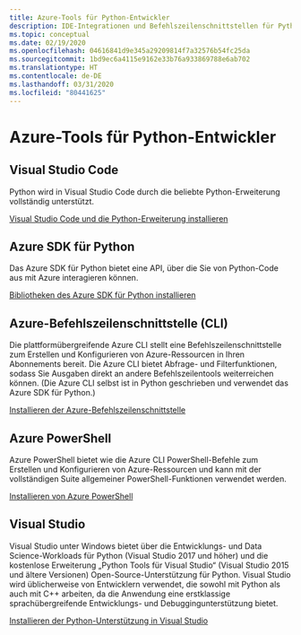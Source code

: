 ```yaml
---
title: Azure-Tools für Python-Entwickler
description: IDE-Integrationen und Befehlszeilenschnittstellen für Python-Entwickler, die in Azure arbeiten.
ms.topic: conceptual
ms.date: 02/19/2020
ms.openlocfilehash: 04616841d9e345a29209814f7a32576b54fc25da
ms.sourcegitcommit: 1bd9ec6a4115e9162e33b76a933869788e6ab702
ms.translationtype: HT
ms.contentlocale: de-DE
ms.lasthandoff: 03/31/2020
ms.locfileid: "80441625"
---
```

# <a name="azure-tools-for-python-developers"></a>Azure-Tools für Python-Entwickler

## <a name="visual-studio-code"></a>Visual Studio Code

Python wird in Visual Studio Code durch die beliebte Python-Erweiterung vollständig unterstützt.

[Visual Studio Code und die Python-Erweiterung installieren](https://code.visualstudio.com/docs/languages/python)

## <a name="azure-sdk-for-python"></a>Azure SDK für Python

Das Azure SDK für Python bietet eine API, über die Sie von Python-Code aus mit Azure interagieren können.

[Bibliotheken des Azure SDK für Python installieren](azure-sdk-install.md)

## <a name="azure-command-line-interface-cli"></a>Azure-Befehlszeilenschnittstelle (CLI)

Die plattformübergreifende Azure CLI stellt eine Befehlszeilenschnittstelle zum Erstellen und Konfigurieren von Azure-Ressourcen in Ihren Abonnements bereit. Die Azure CLI bietet Abfrage- und Filterfunktionen, sodass Sie Ausgaben direkt an andere Befehlszeilentools weiterreichen können. (Die Azure CLI selbst ist in Python geschrieben und verwendet das Azure SDK für Python.)

[Installieren der Azure-Befehlszeilenschnittstelle](/cli/azure/install-azure-cli)

## <a name="azure-powershell"></a>Azure PowerShell

Azure PowerShell bietet wie die Azure CLI PowerShell-Befehle zum Erstellen und Konfigurieren von Azure-Ressourcen und kann mit der vollständigen Suite allgemeiner PowerShell-Funktionen verwendet werden.

[Installieren von Azure PowerShell](/powershell/azure/install-az-ps)

## <a name="visual-studio"></a>Visual Studio

Visual Studio unter Windows bietet über die Entwicklungs- und Data Science-Workloads für Python (Visual Studio 2017 und höher) und die kostenlose Erweiterung „Python Tools für Visual Studio“ (Visual Studio 2015 und ältere Versionen) Open-Source-Unterstützung für Python. Visual Studio wird üblicherweise von Entwicklern verwendet, die sowohl mit Python als auch mit C++ arbeiten, da die Anwendung eine erstklassige sprachübergreifende Entwicklungs- und Debuggingunterstützung bietet.

[Installieren der Python-Unterstützung in Visual Studio](https://docs.microsoft.com/visualstudio/python/installation)

